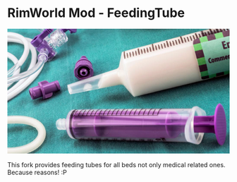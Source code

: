 # RimWorld Mod - FeedingTube
![FeedingTube](About/Preview.png)

This fork provides feeding tubes for all beds not only medical related ones. Because reasons! :P

